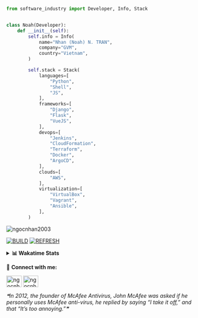 ```python
from software_industry import Developer, Info, Stack


class Noah(Developer):
    def __init__(self):
        self.info = Info(
            name="Nhan (Noah) N. TRAN",
            company="GVM",
            country="Vietnam",
        )

        self.stack = Stack(
            languages=[
                "Python",
                "Shell",
                "JS",
            ],
            frameworks=[
                "Django",
                "Flask",
                "VueJS",
            ],
            devops=[
                "Jenkins",
                "CloudFormation",
                "Terraform",
                "Docker",
                "ArgoCD",
            ],
            clouds=[
                "AWS",
            ],
            virtualization=[
                "VirtualBox",
                "Vagrant",
                "Ansible",
            ],
        )
```
<img src="https://komarev.com/ghpvc/?username=ngocnhan2003&label=Profile%20views&color=0e75b6&style=flat" alt="ngocnhan2003" /> 

[![BUILD](https://github.com/ngocnhan2003/ngocnhan2003/actions/workflows/001_build.yml/badge.svg)](https://github.com/ngocnhan2003/ngocnhan2003/actions/workflows/001_build.yml)
[![REFRESH](https://github.com/ngocnhan2003/ngocnhan2003/actions/workflows/002_refresh.yml/badge.svg)](https://github.com/ngocnhan2003/ngocnhan2003/actions/workflows/002_refresh.yml)

<details> 
  <summary><b>📊 Wakatime Stats</b></summary>
  <br>
  
<!--START_SECTION:waka-->
![Code Time](http://img.shields.io/badge/Code%20Time-642%20hrs%2030%20mins-blue)

**I'm an Early 🐤** 

```text
🌞 Morning    64 commits     ███████░░░░░░░░░░░░░░░░░░   28.83% 
🌆 Daytime    67 commits     ███████░░░░░░░░░░░░░░░░░░   30.18% 
🌃 Evening    21 commits     ██░░░░░░░░░░░░░░░░░░░░░░░   9.46% 
🌙 Night      70 commits     ████████░░░░░░░░░░░░░░░░░   31.53%

```
📅 **I'm Most Productive on Saturday** 

```text
Monday       38 commits     ████░░░░░░░░░░░░░░░░░░░░░   17.12% 
Tuesday      28 commits     ███░░░░░░░░░░░░░░░░░░░░░░   12.61% 
Wednesday    23 commits     ██░░░░░░░░░░░░░░░░░░░░░░░   10.36% 
Thursday     5 commits      ░░░░░░░░░░░░░░░░░░░░░░░░░   2.25% 
Friday       8 commits      █░░░░░░░░░░░░░░░░░░░░░░░░   3.6% 
Saturday     105 commits    ███████████░░░░░░░░░░░░░░   47.3% 
Sunday       15 commits     █░░░░░░░░░░░░░░░░░░░░░░░░   6.76%

```


📊 **This Week I Spent My Time On** 

```text
⌚︎ Time Zone: Asia/Ho_Chi_Minh

💬 Programming Languages: 
Go                       7 hrs 20 mins       ████████████████████░░░░░   82.71% 
JavaScript               25 mins             █░░░░░░░░░░░░░░░░░░░░░░░░   4.76% 
Other                    17 mins             ░░░░░░░░░░░░░░░░░░░░░░░░░   3.37% 
PHP                      16 mins             ░░░░░░░░░░░░░░░░░░░░░░░░░   3.02% 
SQL                      12 mins             ░░░░░░░░░░░░░░░░░░░░░░░░░   2.38%

🔥 Editors: 
GoLand                   7 hrs 3 mins        ███████████████████░░░░░░   79.4% 
VS Code                  1 hr 49 mins        █████░░░░░░░░░░░░░░░░░░░░   20.6%

💻 Operating System: 
Linux                    8 hrs 52 mins       █████████████████████████   100.0%

```

**I Mostly Code in Python** 

```text
Python                   14 repos            ███████████░░░░░░░░░░░░░░   43.75% 
JavaScript               6 repos             ████░░░░░░░░░░░░░░░░░░░░░   18.75% 
TypeScript               2 repos             █░░░░░░░░░░░░░░░░░░░░░░░░   6.25% 
Kotlin                   2 repos             █░░░░░░░░░░░░░░░░░░░░░░░░   6.25% 
Vue                      2 repos             █░░░░░░░░░░░░░░░░░░░░░░░░   6.25%

```



 Last Updated on 19/11/2022 14:33:38 UTC+7
<!--END_SECTION:waka-->
</details>

🔗 **Connect with me:**

<a href="https://linkedin.com/in/ngocnhan2003" target="blank"><img align="center" src="https://raw.githubusercontent.com/rahuldkjain/github-profile-readme-generator/master/src/images/icons/Social/linked-in-alt.svg" alt="ngocnhan2003" height="30" width="40" /></a>
<a href="https://instagram.com/ngocnhan2003" target="blank"><img align="center" src="https://raw.githubusercontent.com/rahuldkjain/github-profile-readme-generator/master/src/images/icons/Social/instagram.svg" alt="ngocnhan2003" height="30" width="40" /></a>


<!--STARTS_HERE_QUOTE_README-->
<i>❝In 2012, the founder of McAfee Antivirus, John McAfee was asked if he personally uses McAfee anti-virus, he replied by saying “I take it off,” and that “It’s too annoying.”❞</i>
<!--ENDS_HERE_QUOTE_README-->
